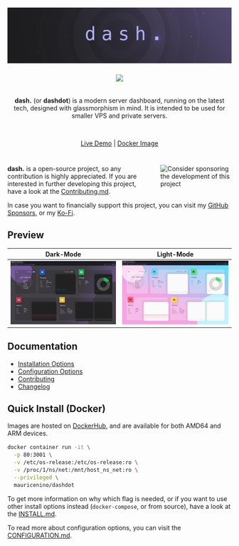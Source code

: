<!-- markdownlint-disable -->
<h1>
  <img src=".github/images/banner_muted.png" alt="dash. - a modern server dashboard">
</h1>

<div align="center">
  <a href="https://drone.mauz.io/MauriceNino/dashdot" target="_blank">
    <img src="https://drone.mauz.io/api/badges/MauriceNino/dashdot/status.svg">
  </a>
</div>

<br/>

<p align="center">
  <b>dash.</b> (or <b>dashdot</b>) is a modern server dashboard, running on the latest tech, designed with glassmorphism in mind. It is intended to be used for smaller VPS and private servers.
</p>
<br />
<p align="center">
  <a href="https://dash.mauz.io" target="_blank">Live Demo</a>
 |
  <a href="https://hub.docker.com/r/mauricenino/dashdot" target="_blank">Docker Image</a>
</p>

#

<a href="https://ko-fi.com/mauricenino" target="_blank">
  <img 
    align="right"
    width="160"
    style="padding-left: 20px; padding-bottom: 10px"
    alt="Consider sponsoring the development of this project"
    src="https://cdn.ko-fi.com/cdn/kofi2.png?v=3"
  />
</a>

<!-- markdownlint-enable -->

**dash.** is a open-source project, so any contribution is highly appreciated.
If you are interested in further developing this project, have a look at the
[Contributing.md](./CONTRIBUTING.md).

In case you want to financially support this project, you can visit my
[GitHub Sponsors](https://github.com/sponsors/MauriceNino), or my [Ko-Fi](https://ko-fi.com/mauricenino).

## Preview

<!-- markdownlint-disable -->

| Dark-Mode                                                                              | Light-Mode                                                                               |
| -------------------------------------------------------------------------------------- | ---------------------------------------------------------------------------------------- |
| <img src=".github/images/screenshot_darkmode.png" alt="Screenshot of the dark-mode" /> | <img src=".github/images/screenshot_lightmode.png" alt="Screenshot of the light-mode" /> |

<!-- markdownlint-enable -->

## Documentation

- [Installation Options](./INSTALL.md)
- [Configuration Options](./CONFIGURATION.md)
- [Contributing](./CONTRIBUTING.md)
- [Changelog](./CHANGELOG.md)

## Quick Install (Docker)

Images are hosted on [DockerHub](https://hub.docker.com/r/mauricenino/dashdot),
and are available for both AMD64 and ARM devices.

```bash
docker container run -it \
  -p 80:3001 \
  -v /etc/os-release:/etc/os-release:ro \
  -v /proc/1/ns/net:/mnt/host_ns_net:ro \
  --privileged \
  mauricenino/dashdot
```

To get more information on why which flag is needed, or if you want to use other
install options instead (`docker-compose`, or from source), have a look at the [INSTALL.md](./INSTALL.md).

To read more about configuration options, you can visit the [CONFIGURATION.md](./CONFIGURATION.md).
